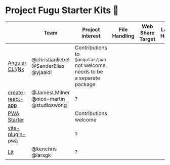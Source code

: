 # Project Fugu Starter Kits 🐡

|                                                                                        | Team                                    | Project interest                                                              | File Handling | Web Share Target | Launch Handler | Shortcuts |
|----------------------------------------------------------------------------------------|-----------------------------------------|---------------------------------------------------------------------|---------------|------------------|----------------|-----------|
| [Angular CLI](https://github.com/angular/angular-cli)/[Nx](https://github.com/nrwl/nx) | @christianliebel @SanderElias @yjaaidi  | Contributions to `@angular/pwa` not welcome, needs to be a separate package |               |                  |                |           |
| [create-react-app](https://github.com/facebook/create-react-app)                       | @JamesLMilner @nico-martin @studioswong | ?                                                                   |               |                  |                |           |
| [PWA Starter](https://github.com/pwa-builder/pwa-starter)                              |                                         | Contributions welcome                                                        |               |                  |                | ✅         |
| [vite-plugin-pwa](https://github.com/vite-pwa/vite-plugin-pwa)                         |                                         | ?                                                                   |               |                  |                |           |
| [Lit](https://github.com/lit/lit)                                                      | @kenchris @larsgk                       | ?                                                                   |               |                  |                |           |
